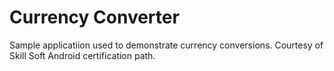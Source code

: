 # Currency Converter

Sample applicatiion used to demonstrate currency conversions.  Courtesy of Skill Soft Android 
certification path.